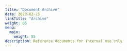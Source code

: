 ```yaml
---
title: "Document Archive"
date: 2023-02-25
linkTitle: "Archive"
weight: 85
menu:
  main:
    weight: 85
description: Reference documents for internal use only
---
```

